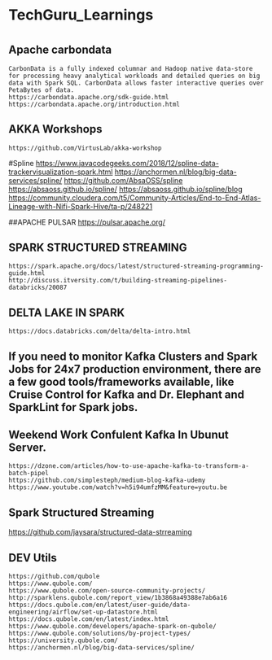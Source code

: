 # TechGuru_Learnings


#
## Apache  carbondata
	CarbonData is a fully indexed columnar and Hadoop native data-store for processing heavy analytical workloads and detailed queries on big data with Spark SQL. CarbonData allows faster interactive queries over PetaBytes of data.
 	https://carbondata.apache.org/sdk-guide.html
	https://carbondata.apache.org/introduction.html

## AKKA Workshops
	https://github.com/VirtusLab/akka-workshop

#Spline 
	https://www.javacodegeeks.com/2018/12/spline-data-trackervisualization-spark.html
	https://anchormen.nl/blog/big-data-services/spline/
	https://github.com/AbsaOSS/spline
	https://absaoss.github.io/spline/
	https://absaoss.github.io/spline/blog
	https://community.cloudera.com/t5/Community-Articles/End-to-End-Atlas-Lineage-with-Nifi-Spark-Hive/ta-p/248221


##APACHE PULSAR
	https://pulsar.apache.org/

## SPARK STRUCTURED STREAMING
	https://spark.apache.org/docs/latest/structured-streaming-programming-guide.html
	http://discuss.itversity.com/t/building-streaming-pipelines-databricks/20087

## DELTA LAKE IN SPARK
	https://docs.databricks.com/delta/delta-intro.html
## If you need to monitor Kafka Clusters and Spark Jobs for 24x7 production environment, there are a few good tools/frameworks available, like Cruise Control for Kafka and Dr. Elephant and SparkLint for Spark jobs.

## Weekend Work Confulent Kafka In Ubunut Server.
	https://dzone.com/articles/how-to-use-apache-kafka-to-transform-a-batch-pipel
	https://github.com/simplesteph/medium-blog-kafka-udemy
	https://www.youtube.com/watch?v=h5i94umfzMM&feature=youtu.be
	
## Spark Structured Streaming
   https://github.com/jaysara/structured-data-strreaming
	

## DEV Utils 
	
	https://github.com/qubole
	https://www.qubole.com/
	https://www.qubole.com/open-source-community-projects/
	http://sparklens.qubole.com/report_view/1b3868a49388e7ab6a16
	https://docs.qubole.com/en/latest/user-guide/data-engineering/airflow/set-up-datastore.html
	https://docs.qubole.com/en/latest/index.html
	https://www.qubole.com/developers/apache-spark-on-qubole/
	https://www.qubole.com/solutions/by-project-types/
	https://university.qubole.com/
	https://anchormen.nl/blog/big-data-services/spline/ 
